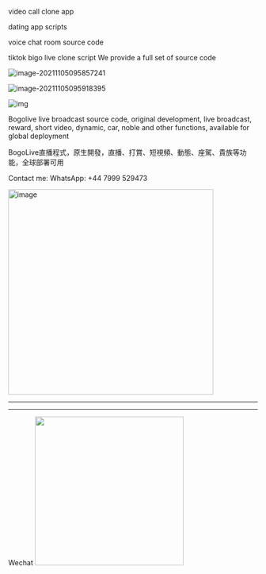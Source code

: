 video call clone app


dating app scripts



voice chat room source code


tiktok bigo live clone script
We provide a full set of source code

![image-20211105095857241](https://raw.githubusercontent.com/ivoidcat/tiktok-bigo-live-clone-script-/main/1.png)

![image-20211105095918395](https://raw.githubusercontent.com/ivoidcat/tiktok-bigo-live-clone-script-/main/2.png)

![img](https://raw.githubusercontent.com/ivoidcat/tiktok-bigo-live-clone-script-/main/3.png)







Bogolive live broadcast source code, original development, live broadcast, reward, short video, dynamic, car, noble and other functions, available for global deployment

BogoLive直播程式，原生開發，直播、打賞、短視頻、動態、座駕、貴族等功能，全球部署可用


Contact me:
WhatsApp: +44 7999 529473

<img width="414" alt="image" src="https://github.com/user-attachments/assets/6f2a3e8e-b302-4430-8222-258041e0d8d2">

****
****
  

Wechat
<img src="https://github.com/user-attachments/assets/7cbf2b43-3789-4762-bdb0-9a1f0e38aff9" width="300px">


